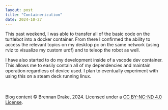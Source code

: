 ```yaml
---
layout: post
title: "Containerization"
date: 2024-10-27
---
```


This past weekend, I was able to transfer all of the basic code on the turtlebot into a docker container. From there I confirmed the ability to access the relevant topics on my desktop pc on the same network (using rviz to visualize my custom urdf) and to teleop the robot as well.

I have also started to do my development inside of a vscode dev container. This allows me to easily contain all of my dependencies and maintain operation regardless of device used. I plan to eventually experiment with using this on a steam deck running linux.

<!-- more -->

<br>
<br>
<footer>
    Blog content © Brennan Drake, 2024. Licensed under a 
    <a href="https://creativecommons.org/licenses/by-nc-nd/4.0/">CC BY-NC-ND 4.0 License</a>.
</footer>